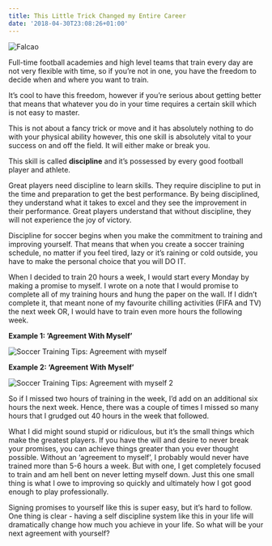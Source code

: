 ```yaml
---
title: This Little Trick Changed my Entire Career
date: '2018-04-30T23:08:26+01:00'
---
```

![Falcao](/img/blog/falcao.jpg)

<p class="p1" style="text-align: center;"></p>
<p class="p1"><span class="s1">Full-time football academies and high level teams that train every day are not very flexible with time, so if you’re not in one, you have the freedom to decide when and where you want to train. </span></p>
<p class="p1"><span class="s1">It’s cool to have this freedom, however if you’re serious about getting better that means that whatever you do in your time requires a certain skill which is not easy to master.</span></p>
<p class="p1"><span class="s1">This is not about a fancy trick or move and it has absolutely nothing to do with your physical ability however, this one skill is absolutely vital to your success on and off the field. It will either make or break you. </span></p>
<p class="p1"><span class="s1">This skill is called <strong>discipline</strong> and it’s possessed by every good football player and athlete. </span></p>
<p class="p1"><span class="s1">Great players need discipline to learn skills. They require discipline to put in the time and preparation to get the best performance. By being disciplined, they understand what it takes to excel and they see the improvement in their performance. Great players understand that without discipline, they will not experience the joy of victory.</span></p>
<p class="p1"><span class="s1">Discipline for soccer begins when you make the commitment to training and improving yourself. That means that when you create a soccer training schedule, no matter if you feel tired, lazy or it’s raining or cold outside, you have to make the personal choice that you will DO IT. </span></p>
<p class="p1"><span class="s1">When I decided to train 20 hours a week, I would start every Monday by making a promise to myself. I wrote on a note that I would promise to complete all of my training hours and hung the paper on the wall. If I didn’t complete it, that meant none of my favourite chilling activities (FIFA and TV) the next week OR, I would have to train even more hours the following week.
</span></p>
<p class="p1"><span class="s1"><b>Example 1: ’Agreement With Myself’</b></span></p>

![Soccer Training Tips: Agreement with myself](/img/blog/agreement-with-myself.png)

<p class="p1"><span class="s1"><b>Example 2: ‘Agreement With Myself’</b> </span></p>

![Soccer Training Tips: Agreement with myself 2](/img/blog/agreement-with-myself-2.png)

<p class="p1"><span class="s1">So if I missed two hours of training in the week, I’d add on an additional six hours the next week. Hence, there was a couple of times I missed so many hours that I grudged out 40 hours in the week that followed.</span></p>
<p class="p1"><span class="s1">What I did might sound stupid or ridiculous, but it’s the small things which make the greatest players. If you have the will and desire to never break your promises, you can achieve things greater than you ever thought possible. Without an ‘agreement to myself’, I probably would never have trained more than 5-6 hours a week. But with one, I get completely focused to train and am hell bent on never letting myself down. Just this one small thing is what I owe to improving so quickly and ultimately how I got good enough to play professionally. </span></p>
<p class="p1"><span class="s1">Signing promises to yourself like this is super easy, but it’s hard to follow. One thing is clear - having a self discipline system like this in your life will dramatically change how much you achieve in your life. So what will be your next agreement with yourself?</span></p>
